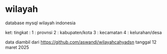 # wilayah
database mysql wilayah indonesia

ket:
tingkat :
1 : provnsi
2 : kabupaten/kota
3 : kecamatan
4 : kelurahan/desa


data diambil dari https://github.com/aswandi/wilayahcahyadsn tanggal 12 maret 2025

